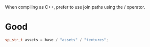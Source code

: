 When compiling as C++, prefer to use join paths using the / operator.

# Good
```cpp
sp_str_t assets = base / "assets" / "textures";
```
